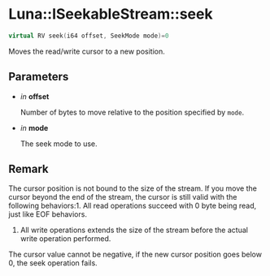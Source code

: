 # Luna::ISeekableStream::seek

```c++
virtual RV seek(i64 offset, SeekMode mode)=0
```

Moves the read/write cursor to a new position. 



## Parameters
* *in* **offset**

    Number of bytes to move relative to the position specified by `mode`. 

* *in* **mode**

    The seek mode to use. 

## Remark
The cursor position is not bound to the size of the stream. If you move the cursor beyond the end of the stream, the cursor is still valid with the following behaviors:1. All read operations succeed with 0 byte being read, just like EOF behaviors.

1. All write operations extends the size of the stream before the actual write operation performed.


The cursor value cannot be negative, if the new cursor position goes below 0, the seek operation fails. 

